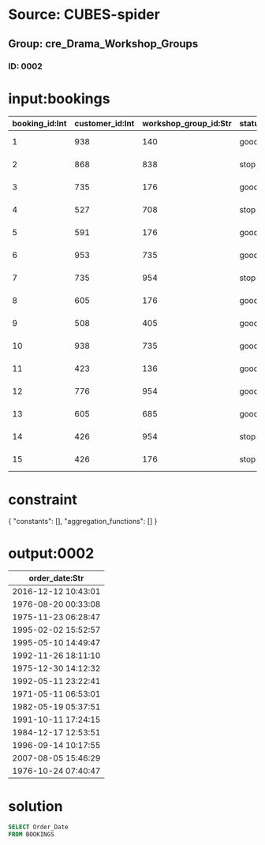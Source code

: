 # Source: CUBES-spider
## Group: cre_Drama_Workshop_Groups
### ID: 0002

# input:bookings

| booking_id:Int | customer_id:Int | workshop_group_id:Str | status_code:Str | store_id:Int | order_date:Str | planned_delivery_date:Str | actual_delivery_date:Str | other_order_details:Str |
|---|---|---|---|---|---|---|---|---|
| 1 | 938 | 140 | good | 8 | 2016-12-12 10:43:01 | 2013-03-10 18:47:05 | 1997-11-21 10:07:40 | nan |
| 2 | 868 | 838 | stop | 7 | 1976-08-20 00:33:08 | 2009-07-09 09:18:38 | 1976-01-08 07:19:23 | nan |
| 3 | 735 | 176 | good | 9 | 1975-11-23 06:28:47 | 1989-01-05 19:24:45 | 1990-03-16 19:38:47 | nan |
| 4 | 527 | 708 | stop | 6 | 1995-02-02 15:52:57 | 2017-04-27 00:16:00 | 1996-10-24 21:15:27 | nan |
| 5 | 591 | 176 | good | 9 | 1995-05-10 14:49:47 | 1979-07-19 19:44:01 | 1971-01-13 13:24:52 | nan |
| 6 | 953 | 735 | good | 1 | 1992-11-26 18:11:10 | 2016-06-06 20:35:14 | 2016-04-30 11:45:39 | nan |
| 7 | 735 | 954 | stop | 4 | 1975-12-30 14:12:32 | 2008-07-18 18:15:40 | 1983-10-09 10:48:48 | nan |
| 8 | 605 | 176 | good | 2 | 1992-05-11 23:22:41 | 1973-04-02 03:10:21 | 1983-07-01 22:10:19 | nan |
| 9 | 508 | 405 | good | 4 | 1971-05-11 06:53:01 | 1974-05-07 21:40:39 | 1986-10-04 13:31:10 | nan |
| 10 | 938 | 735 | good | 4 | 1982-05-19 05:37:51 | 1999-05-11 01:26:06 | 1989-11-17 00:32:13 | nan |
| 11 | 423 | 136 | good | 4 | 1991-10-11 17:24:15 | 1978-04-10 12:23:59 | 1983-02-07 20:27:10 | nan |
| 12 | 776 | 954 | good | 5 | 1984-12-17 12:53:51 | 2014-06-05 10:19:46 | 1985-09-02 11:34:39 | nan |
| 13 | 605 | 685 | good | 6 | 1996-09-14 10:17:55 | 1993-04-17 23:53:01 | 1982-04-18 02:59:08 | nan |
| 14 | 426 | 954 | stop | 6 | 2007-08-05 15:46:29 | 1971-06-29 03:04:47 | 1995-12-21 05:01:38 | nan |
| 15 | 426 | 176 | stop | 8 | 1976-10-24 07:40:47 | 1972-06-25 15:51:34 | 2004-02-22 04:37:14 | nan |

# constraint

{
  "constants": [],
  "aggregation_functions": []
}

# output:0002

| order_date:Str |
|---|
| 2016-12-12 10:43:01 |
| 1976-08-20 00:33:08 |
| 1975-11-23 06:28:47 |
| 1995-02-02 15:52:57 |
| 1995-05-10 14:49:47 |
| 1992-11-26 18:11:10 |
| 1975-12-30 14:12:32 |
| 1992-05-11 23:22:41 |
| 1971-05-11 06:53:01 |
| 1982-05-19 05:37:51 |
| 1991-10-11 17:24:15 |
| 1984-12-17 12:53:51 |
| 1996-09-14 10:17:55 |
| 2007-08-05 15:46:29 |
| 1976-10-24 07:40:47 |

# solution

```sql
SELECT Order_Date
FROM BOOKINGS
```
